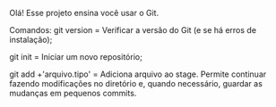 Olá! Esse projeto ensina você usar o Git.

Comandos:
git version = Verificar a versão do Git (e se há erros de instalação);

git init = Iniciar um novo repositório;

git add +'arquivo.tipo' = Adiciona arquivo ao stage. Permite continuar fazendo modificações no diretório e, quando necessário, guardar as mudanças em pequenos commits.
